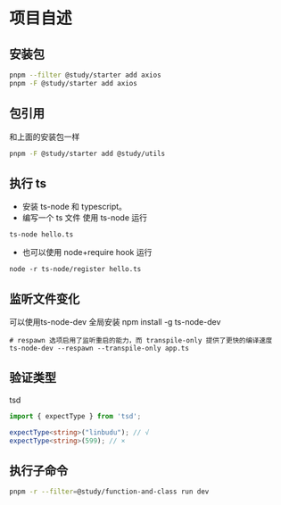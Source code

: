 # 项目自述

## 安装包

```bash
pnpm --filter @study/starter add axios
pnpm -F @study/starter add axios
```

## 包引用

和上面的安装包一样

```bash
pnpm -F @study/starter add @study/utils
```

## 执行 ts

- 安装 ts-node 和 typescript。
- 编写一个 ts 文件 使用 ts-node 运行
```
ts-node hello.ts
```
- 也可以使用 node+require hook 运行
```
node -r ts-node/register hello.ts
```
## 监听文件变化
可以使用ts-node-dev
全局安装 npm install -g ts-node-dev
```
# respawn 选项启用了监听重启的能力，而 transpile-only 提供了更快的编译速度
ts-node-dev --respawn --transpile-only app.ts
```
## 验证类型
tsd
```ts
import { expectType } from 'tsd';

expectType<string>("linbudu"); // √
expectType<string>(599); // ×
```
## 执行子命令
```bash
pnpm -r --filter=@study/function-and-class run dev
```